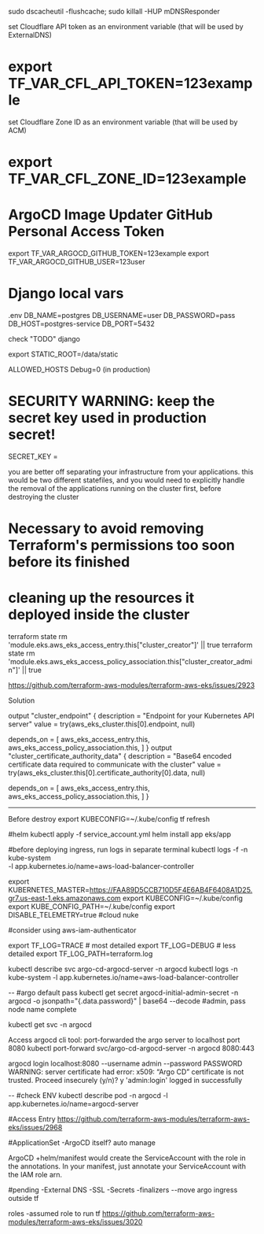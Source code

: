 sudo dscacheutil -flushcache; sudo killall -HUP mDNSResponder

set Cloudflare API token as an environment variable (that will be used by ExternalDNS)
# export TF_VAR_CFL_API_TOKEN=123example
set Cloudflare Zone ID as an environment variable (that will be used by ACM)
# export TF_VAR_CFL_ZONE_ID=123example

# ArgoCD Image Updater GitHub Personal Access Token
export TF_VAR_ARGOCD_GITHUB_TOKEN=123example
export TF_VAR_ARGOCD_GITHUB_USER=123user

# Django local vars

.env
DB_NAME=postgres
DB_USERNAME=user
DB_PASSWORD=pass
DB_HOST=postgres-service
DB_PORT=5432

check "TODO" django

export STATIC_ROOT=/data/static

ALLOWED_HOSTS
Debug=0 (in production)


# SECURITY WARNING: keep the secret key used in production secret!
SECRET_KEY =

you are better off separating your infrastructure from your applications.
this would be two different statefiles, and you would need to explicitly handle the removal of the applications running on the cluster first, before destroying the cluster
# Necessary to avoid removing Terraform's permissions too soon before its finished
# cleaning up the resources it deployed inside the cluster
terraform state rm 'module.eks.aws_eks_access_entry.this["cluster_creator"]' || true
terraform state rm 'module.eks.aws_eks_access_policy_association.this["cluster_creator_admin"]' || true

https://github.com/terraform-aws-modules/terraform-aws-eks/issues/2923

Solution

output "cluster_endpoint" {
  description = "Endpoint for your Kubernetes API server"
  value       = try(aws_eks_cluster.this[0].endpoint, null)

  depends_on = [
    aws_eks_access_entry.this,
    aws_eks_access_policy_association.this,
  ]
}
output "cluster_certificate_authority_data" {
  description = "Base64 encoded certificate data required to communicate with the cluster"
  value       = try(aws_eks_cluster.this[0].certificate_authority[0].data, null)

  depends_on = [
    aws_eks_access_entry.this,
    aws_eks_access_policy_association.this,
  ]
}

----

Before destroy
export KUBECONFIG=~/.kube/config
tf refresh

#helm
kubectl apply -f service_account.yml
helm install app eks/app

#before deploying ingress, run logs in separate terminal
kubectl logs -f -n kube-system \
-l app.kubernetes.io/name=aws-load-balancer-controller

export KUBERNETES_MASTER=https://FAA89D5CCB710D5F4E6AB4F6408A1D25.gr7.us-east-1.eks.amazonaws.com
export KUBECONFIG=~/.kube/config
export KUBE_CONFIG_PATH=~/.kube/config
export DISABLE_TELEMETRY=true #cloud nuke

#consider using aws-iam-authenticator

export TF_LOG=TRACE # most detailed
export TF_LOG=DEBUG # less detailed
export TF_LOG_PATH=terraform.log

kubectl describe svc argo-cd-argocd-server -n argocd
kubectl logs -n kube-system -l app.kubernetes.io/name=aws-load-balancer-controller

--
#argo default pass
                        kubectl get secret argocd-initial-admin-secret -n argocd -o jsonpath="{.data.password}" | base64 --decode
#admin, pass node name complete

kubectl get svc -n argocd

Access argocd cli tool: port-forwarded the argo server to localhost port 8080
                            kubectl port-forward svc/argo-cd-argocd-server -n argocd 8080:443

argocd login localhost:8080 --username admin --password PASSWORD
WARNING: server certificate had error: x509: “Argo CD” certificate is not trusted. Proceed insecurely (y/n)? y
'admin:login' logged in successfully

--
#check ENV
kubectl describe pod -n argocd -l app.kubernetes.io/name=argocd-server

#Access Entry
https://github.com/terraform-aws-modules/terraform-aws-eks/issues/2968

#ApplicationSet
-ArgoCD itself? auto manage

ArgoCD +helm/manifest would create the ServiceAccount with the role in the annotations.
In your manifest, just annotate your ServiceAccount with the IAM role arn. 

#pending
-External DNS
-SSL
-Secrets
-finalizers
--move argo ingress outside tf

roles
-assumed role to run tf
https://github.com/terraform-aws-modules/terraform-aws-eks/issues/3020
